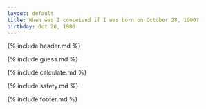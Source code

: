 ```yaml
---
layout: default
title: When was I conceived if I was born on October 28, 1900?
birthday: Oct 28, 1900
---
```


{% include header.md %}

{% include guess.md %}

{% include calculate.md %}

{% include safety.md %}

{% include footer.md %}



